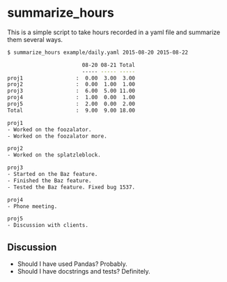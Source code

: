summarize_hours
===============

This is a simple script to take hours recorded in a yaml file and summarize
them several ways.

```bash
$ summarize_hours example/daily.yaml 2015-08-20 2015-08-22

                        08-20 08-21 Total
                        ----- ----- -----
proj1                 :  0.00  3.00  3.00
proj2                 :  0.00  1.00  1.00
proj3                 :  6.00  5.00 11.00
proj4                 :  1.00  0.00  1.00
proj5                 :  2.00  0.00  2.00
Total                 :  9.00  9.00 18.00

proj1
- Worked on the foozalator.
- Worked on the foozalator more.

proj2
- Worked on the splatzleblock.

proj3
- Started on the Baz feature.
- Finished the Baz feature.
- Tested the Baz feature. Fixed bug 1537.

proj4
- Phone meeting.

proj5
- Discussion with clients.
```


Discussion
----------

* Should I have used Pandas?  Probably.
* Should I have docstrings and tests?  Definitely.
